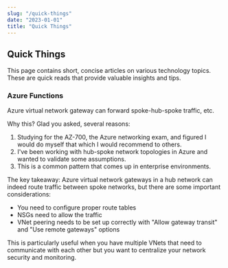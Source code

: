 ```yaml
---
slug: "/quick-things"
date: "2023-01-01"
title: "Quick Things"
---
```


## Quick Things

This page contains short, concise articles on various technology topics. These are quick reads that provide valuable insights and tips.

### Azure Functions

Azure virtual network gateway can forward spoke-hub-spoke traffic, etc.

Why this? Glad you asked, several reasons:

1. Studying for the AZ-700, the Azure networking exam, and figured I would do myself that which I would recommend to others.
2. I've been working with hub-spoke network topologies in Azure and wanted to validate some assumptions.
3. This is a common pattern that comes up in enterprise environments.

The key takeaway: Azure virtual network gateways in a hub network can indeed route traffic between spoke networks, but there are some important considerations:

- You need to configure proper route tables
- NSGs need to allow the traffic
- VNet peering needs to be set up correctly with "Allow gateway transit" and "Use remote gateways" options

This is particularly useful when you have multiple VNets that need to communicate with each other but you want to centralize your network security and monitoring.
